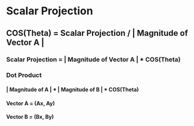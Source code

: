 # Scalar Projection

## COS(Theta) = Scalar Projection / | Magnitude of Vector A |
### Scalar Projection = | Magnitude of Vector A | * COS(Theta)

### Dot Product
#### | Magnitude of A | * | Magnitude of B | * COS(Theta)

#### Vector A = (Ax, Ay)
#### Vector B = (Bx, By)


